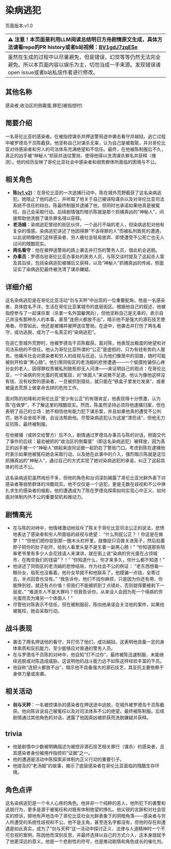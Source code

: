 # 染病逃犯
页面版本:v1.0
 

| :warning: 注意！本页面是利用LLM阅读总结明日方舟剧情原文生成，具体方法请看repo的PR history或者b站视频：[BV1gdJ7zqESe](https://www.bilibili.com/video/BV1gdJ7zqESe/)         |
|:----------------------------|
| 虽然在生成的过程中以尽量避免，但是错误，幻觉等等仍然无法完全避免。所以本页面内容以娱乐为主，切勿当成一手来源。发现错误请open issue或者b站私信作者进行修改。|



## 其他名称
感染者;收治区的倒霉蛋;罪犯(被指控时)
## 简要介绍
一名哥伦比亚的感染者。在被指控谋杀并押送警局途中袭击看守并越狱。逃亡过程中被罗德岛干员陈截获。他坚称自己对谋杀无辜，认为自己是被栽赃，并对哥伦比亚对待感染者和穷人的司法体系充满绝望和不信任。最终，在他被陈制服后不久，真正的凶手被“神秘人”抓获并送往警局，使得他得以洗清谋杀罪名并获释（推测）。他的经历反映了哥伦比亚社会中感染者和弱势群体所面临的困境与不公。
## 相关角色
-   **陈([v1](char_010_chen.md),[v2](../char_v3/char_010_chen.md))**：在哥伦比亚的一次追捕行动中，陈在城外荒野截获了这名染病逃犯。她阻止了他的逃亡，并听取了他关于自己被诬陷谋杀以及对哥伦比亚司法系统不信任的辩白。陈最终制服并逮捕了他，但同时也承诺如果他真是被冤枉，自己会采取行动。后续剧情强烈暗示陈就是那个抓捕真凶的“神秘人”，间接帮助他洗脱了谋杀罪名得以获释。
-   **老汤姆**：染病逃犯曾经的街区伙伴，一个品行不端的老人，但染病逃犯对他有复杂的情感。染病逃犯讲述了他因得罪“不该得罪的人”而被私刑致死的遭遇，以此说明像他们这样感染者、穷人被社会轻易放弃、即使遭受不公死亡也无人过问的残酷现实。
-   **两名看守**：他在被押送警局的路上袭击并打伤的警务人员，借此机会逃脱。
-   **办事员**：罗德岛驻哥伦比亚办事处的医务人员，与陈交谈时提及了这起杀人案及其后续，包括染病逃犯被捕后又获释，以及“神秘人”抓捕真凶的传闻，侧面证实了染病逃犯最终被洗清了谋杀嫌疑。
## 详细介绍
这名染病逃犯是在哥伦比亚活动“剑与天秤”中出现的一位重要配角。他是一名感染者，具体姓名不详，生活在哥伦比亚某城市的底层街区。根据他自己的叙述，他被指控参与了一起谋杀案（杀害一名外国雇佣兵），但他坚称自己是无辜的，表示自己并没有那种杀人的本事，甚至“连把火都放不出”，暗示他不是强大的源石技艺使用者。尽管如此，他还是被捕并被押送往警局。在途中，他袭击并打伤了两名看守，成功逃脱，成为了一名真正的“染病逃犯”。

在逃亡至城外荒野时，他被罗德岛干员陈截获。面对陈，他表现出极度的绝望和对司法系统的不信任。他认为哥伦比亚所谓的“公正”是虚假的，只为有钱有势的人服务。他痛斥社会对感染者和穷人的歧视与压迫，认为他们像笼中的羽兽，随时可能被剖开检查“黑心肠”。他引用同街区的老汤姆的悲惨遭遇——一个偷摸抢骗但心疼孙女的老人，因得罪权贵被私刑致死却无人问津——来证明自己的观点：在哥伦比亚，一个染病的穷光蛋的死或冤屈，对“体面人”来说微不足道。他认为像他这样没有钱、没有权势的感染者，一旦被抓到错处，就只能在“铁盒子里发烂发臭”，或者被逼去荒原上做拿命去拼的危险工作。

面对陈的劝降和对哥伦比亚“至少有公正”的有限肯定，他表现得十分愤激，认为陈“在做梦”，不了解这里的残酷现实。然而，陈虽然坚持必须将他逮捕归案，但也表明了自己的立场：她不相信他有能力犯下谋杀案，并且如果他真的遭受不公判罚，她不会坐视不理，会设法帮助他。尽管染病逃犯认为这是“漂亮话”，但他无力反抗陈，最终被制服。

在他被捕（或转交给警方）后不久，剧情通过罗德岛办事员与陈的对话，侧面交代了事件的后续：最初被抓的“收治区的倒霉蛋”（即这名染病逃犯）被释放，因为真正的凶手被一个“神秘人”绑起来连同证据一起扔在了警局门口。考虑到陈在逮捕他时表示如果他被冤枉她会采取行动，以及她在此事中的介入，强烈暗示陈就是这位抓捕真凶的“神秘人”，通过自己的方式实现了她对染病逃犯的承诺，纠正了这起具体的司法不公。

这名染病逃犯虽然戏份不多，但他的角色和台词深刻揭露了哥伦比亚光鲜外表下对感染者等弱势群体的冷酷现实。他不仅仅是一个逃犯，更是无数在歧视和不公中挣扎求生的感染者的缩影。他的遭遇成为了陈在罗德岛探索如何实现心中正义、如何面对体制内外不公的重要契机和推动力。
## 剧情高光
*   在与陈的对峙中，他情绪激动地驳斥了陈关于哥伦比亚司法公正的说法，悲愤地表达了感染者和穷人所面临的歧视与绝望：
    “什么狗屁公正？！你这是在做梦！”
    “但他们把你捉到那一圈木头栏杆里，就像捉只羽兽关进笼子，然后掐着脖子把你的肚子剖开，给别人看里头是不是生着一副黑心肠！”
    “你知道那些陪审老爷里有多少人会花钱请人来演讲，就在街上说“染病的穷光蛋在占领城市，在掏空我们的钱袋”？！”
    “你知道什么，你才来多久，你什么都不知道！”
*   他讲述了同街区的老汤姆的悲惨结局，作为社会不公的例证：
    “老东西想看一眼孙女，临死也没看着。他孙女早就不和他联系了，他摸骗一点钱，全寄过去，半点回音也没有。”
    “我告诉你，他们不找你麻烦，只是因为你还有用，你能挣到钱，就还有点价值！但我们不能被抓到丁点错处，否则就得要被剥下一层皮。”
    “难道杀人不是大罪吗？但我告诉你，从来没人会因为死一个得病的穷光蛋而去为难另一个体面人！”
*   尽管他对陈表示不信任，但在被制服前，陈向他承诺会关注他的案件，如果他被冤枉，她会采取行动。
## 战斗表现
*   袭击了两名押送他的看守，并打伤了他们，成功越狱。这表明他具备一定的身体素质和反抗能力，至少能够应对普通的警务人员。
*   在与罗德岛干员陈的对峙中，他自知“打不过你”，最终被陈迅速制服，未能继续逃脱或对陈造成威胁。这说明他的战斗能力远不如陈这样经验丰富的干员。
*   他自称“连把火都放不出”，暗示他不具备强大的源石技艺，其反抗主要依赖于身体力量或突袭。
## 相关活动
-   **剑与天秤**：一名被控谋杀的感染者在押送途中逃脱，在城外被罗德岛干员陈截获。他向陈诉说自己被冤枉以及对司法体系不公的绝望。最终被陈制服。后续剧情通过其他角色的对话，透露了他因真凶被抓获而洗脱嫌疑并获释。
## trivia
*   他是剧情中少数被明确描述为被控非源石技艺相关罪行（谋杀）的感染者，且其感染者身份被用作指控的“证据”之一。
*   他的遭遇是活动中陈探索非体制内正义行动的重要引子。
*   他提及的“老汤姆”的故事，揭示了底层感染者在哥伦比亚面临的残酷生存环境。
## 角色点评
这名染病逃犯是一个令人心疼的角色。他并非一个纯粹的恶人，他所犯下的袭警和逃脱行为，更多是源于被冤枉和对既有体制绝望的挣扎。他尖锐的言辞和对社会现实的控诉，掷地有声地击中了哥伦比亚社会光鲜表象下的阴暗角落——感染者与穷人所遭受的系统性歧视和不公。他不是主角，甚至连名字都没有，但他的存在和遭遇是如此真实，成为了“剑与天秤”这一活动中探讨正义、法律与人道精神时一个不可忽视的案例。陈因他而深刻反思，并最终选择以自己的方式介入，这本身就赋予了他更深远的意义。他是一个悲剧性的符号，也是推动剧情和角色成长的催化剂。